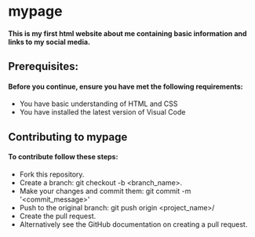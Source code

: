 # mypage


#### This is my first html website about me containing basic information and links to my social media.


## Prerequisites:
#### Before you continue, ensure you have met the following requirements:
- You have basic understanding of HTML and CSS
- You have installed the latest version of Visual Code 

## Contributing to **mypage**
#### To contribute follow these steps:
- Fork this repository.
- Create a branch: git checkout -b <branch_name>.
- Make your changes and commit them: git commit -m '<commit_message>'
- Push to the original branch: git push origin <project_name>/<location>
- Create the pull request.
- Alternatively see the GitHub documentation on creating a pull request.

 
